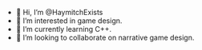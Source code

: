 - 👋 Hi, I’m @HaymitchExists
- 👀 I’m interested in game design.
- 🌱 I’m currently learning C++.
- 💞️ I’m looking to collaborate on narrative game design.

<!---
HaymitchExists/HaymitchExists is a ✨ special ✨ repository because its `README.md` (this file) appears on your GitHub profile.
You can click the Preview link to take a look at your changes.
--->
